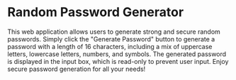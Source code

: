 # Random Password Generator

This web application allows users to generate strong and secure random passwords. Simply click the "Generate Password" button to generate a password with a length of 16 characters, including a mix of uppercase letters, lowercase letters, numbers, and symbols. The generated password is displayed in the input box, which is read-only to prevent user input. Enjoy secure password generation for all your needs!

